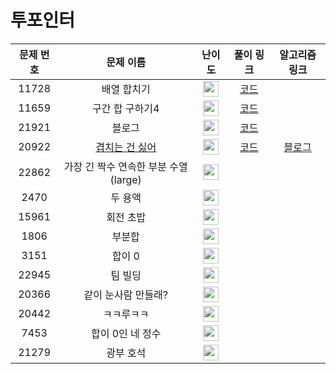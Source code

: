# 투포인터

문제 번호 | 문제 이름 | 난이도 | 풀이 링크 | 알고리즘 링크 |
:---:|:---:|:---:|:---:|:---:
11728 | 배열 합치기 | <img height="25px" width="25px" src="https://static.solved.ac/tier_small/6.svg"/> | [코드](https://github.com/ap3334/baekjoon/blob/main/%ED%88%AC%ED%8F%AC%EC%9D%B8%ED%84%B0/11728.cpp)
11659 | 구간 합 구하기4 | <img height="25px" width="25px" src="https://static.solved.ac/tier_small/8.svg"/> | [코드](https://github.com/ap3334/baekjoon/blob/main/%ED%88%AC%ED%8F%AC%EC%9D%B8%ED%84%B0/11659.cpp)
21921 | 블로그 |  <img height="25px" width="25px" src="https://static.solved.ac/tier_small/8.svg"/> | [코드](https://github.com/ap3334/baekjoon/blob/main/%ED%88%AC%ED%8F%AC%EC%9D%B8%ED%84%B0/21921.cpp)
20922 | [겹치는 건 싫어](https://www.acmicpc.net/problem/20922) | <img height="25px" width="25px" src="https://static.solved.ac/tier_small/10.svg"/> | [코드](https://github.com/ap3334/baekjoon/blob/main/%ED%88%AC%ED%8F%AC%EC%9D%B8%ED%84%B0/20922.cpp) | [블로그]()
22862 | 가장 긴 짝수 연속한 부분 수열 (large) |<img height="25px" width="25px" src="https://static.solved.ac/tier_small/10.svg"/> |
2470 | 두 용액 | <img height="25px" width="25px" src="https://static.solved.ac/tier_small/11.svg"/> |
15961 | 회전 초밥 | <img height="25px" width="25px" src="https://static.solved.ac/tier_small/12.svg"/> |
1806 | 부분합 | <img height="25px" width="25px" src="https://static.solved.ac/tier_small/12.svg"/> |
3151 | 합이 0 | <img height="25px" width="25px" src="https://static.solved.ac/tier_small/12.svg"/> |
22945 | 팀 빌딩 | <img height="25px" width="25px" src="https://static.solved.ac/tier_small/12.svg"/> |
20366 | 같이 눈사람 만들래? | <img height="25px" width="25px" src="https://static.solved.ac/tier_small/13.svg"/> |
20442 | ㅋㅋ루ㅋㅋ | <img height="25px" width="25px" src="https://static.solved.ac/tier_small/13.svg"/> |
7453 | 합이 0인 네 정수 | <img height="25px" width="25px" src="https://static.solved.ac/tier_small/14.svg"/> |
21279 | 광부 호석 | <img height="25px" width="25px" src="https://static.solved.ac/tier_small/15.svg"/> |
